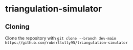 # triangulation-simulator
## Cloning

Clone the repository with `git clone --branch dev-main https://github.com/roberttully95/triangulation-simulator`
